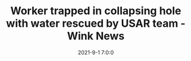 ---
"title": "Worker trapped in collapsing hole with water rescued by USAR team - Wink News"
"date": "2021-9-1 7:0:0"
"feed_name": "GOOGLENEWSCONSTRUCTION"
"feed_website": "https://news.google.com/search?q=construction%2Bincident&hl=en-US&gl=US&ceid=US:en"
"feed_rss": "https://news.google.com/rss/search?q=construction%2Bincident&hl=en-US&gl=US&ceid=US:en"
"link": "https://www.winknews.com/2021/09/01/rescue-effort-to-save-construction-worker-stuck-in-hole-filling-with-water/"
"file": "_posts/2021-1-1-2af47b59542af3eec50986caa3c3a8437cf0ee45.md"
"accident": "1"
"drilling": "0"
"dead": ""
"injured": ""
---